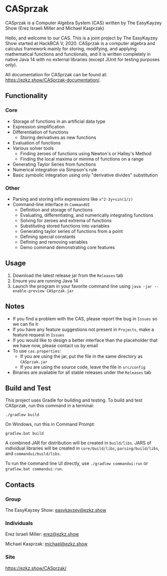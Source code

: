 # CASprzak
CASprzak is a Computer Algebra System (CAS) written by The EasyKayzey Show (Erez Israeli Miller and Michael Kasprzak)

Hello, and welcome to our CAS. This is a joint project by The EasyKayzey Show started at HackBCA V, 2020. CASprzak is a computer algebra and calculus framework mainly for storing, modifying, and applying mathematical functions and functionals, and it is written completely in native Java 14 with no external libraries (except JUnit for testing purposes only).

All documentation for CASprzak can be found at: https://ezkz.show/CASprzak-documentation/.

## Functionality
### Core
- Storage of functions in an artificial data type
- Expression simplification
- Differentiation of functions 
  - Storing derivatives as new functions
- Evaluation of functions
- Various solver tools
  - Finding zeroes of functions using Newton's or Halley's Method
  - Finding the local maxima or minima of functions on a range
- Generating Taylor Series from functions
- Numerical integration via Simpson's rule
- Basic symbolic integration using only "derivative divides" substitution
### Other
- Parsing and storing infix expressions like `x^2-3y+sin(1/z)`
- Command-line interface in `CommandUI`
  - Definition and storage of functions
  - Evaluating, differentiating, and numerically integrating functions
  - Solving for zeroes and extrema of functions
  - Substituting stored functions into variables
  - Generating taylor series of functions from a point
  - Defining special constants
  - Defining and removing variables
  - Demo command demonstrating core features

## Usage
1. Download the latest release jar from the `Releases` tab
2. Ensure you are running Java 14
3. Launch the program in your favorite command line using `java -jar --enable-preview CASprzak.jar` 

## Notes
- If you find a problem with the CAS, please report the bug in `Issues` so we can fix it
- If you have any feature suggestions not present in `Projects`, make a feature request in `Issues`
- If you would like to design a better interface than the placeholder that we have now, please contact us by email
- To use `cas.properties`:
   - If you are using the jar, put the file in the same directory as `CASprzak.jar`
   - If you are using the source code, leave the file in `src/config`
- Binaries are available for all stable releases under the `Releases` tab

## Build and Test

This project uses Gradle for building and testing. To build and test CASprzak, run this command in a terminal:
```shell
./gradlew build
```

On Windows, run this in Command Prompt:
```
gradlew.bat build
```

A combined JAR for distribution will be created in `build/libs`. JARS of individual libraries will be created in `core/build/libs`, `parsing/build/libs`, and `commandui/build/libs`.

To run the command line UI directly, use `./gradlew commandui:run` or `gradlew.bat commandui:run`.

## Contacts
### Group
The EasyKayzey Show: easykayzey@ezkz.show

### Individuals
Erez Israeli Miller: erez@ezkz.show

Michael Kasprzak: michael@ezkz.show

### Site
https://ezkz.show/CASprzak/
